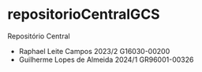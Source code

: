 # repositorioCentralGCS
Repositório Central
- Raphael Leite Campos 2023/2 G16030-00200
- Guilherme Lopes de Almeida 2024/1 GR96001-00326
